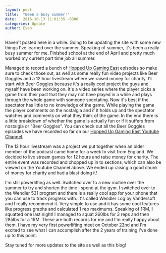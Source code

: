 ```yaml
---
layout: post
title:  "Been a busy summer!"
date:   2016-10-13 11:01:35 -0300
categories: Update
author: Evan
---
```


Haven't posted here in a while. Going to be updating the site with some new things I've learned over the summer. Speaking of summer, it's been a really busy summer for me. Finished school at the end of April and pretty much worked my current part time job all summer. 

Managed to record a bunch of [Hopped Up Gaming East](http://www.hipcast.com/podcast/HJfyJb) episodes so make sure to check those out, as well as some really fun video projects like Beer Goggles and a 12 hour livestream where we raised money for charity. I'll start with Beer Goggles because it's a really cool project the guys and myself have been working on. It's a video series where the player picks a game from their past that they may not have played in a while and plays through the whole game with someone spectating. Now it's best if the spectator has little to no knowledge of the game. While playing the game the player comments on the nostalgia and if it holds up and the spectator watches and comments on what they think of the game. In the end there is a little breakdown of whether the game is actually fun or if it suffers from nostalgia or "Beer Goggles". You can check out all the Beer Goggles episodes we have recorded so far on our [Hopped Up Gaming East Youtube Channel](https://www.youtube.com/channel/UCUe059UenoPXUNfHyj6Esqw).

The 12 hour livestream was a project we put together when an older member of the podcast came home for a week to visit from England. We decided to live stream games for 12 hours and raise money for charity. The entire event was recorded and chopped up in to sections, which can also be viewed on the Youtube Channel above. We ended up raising a good chunk of money for charity and had a blast doing it!

I'm still powerlifting as well. Switched over to a new routine over the summer to try and shorten the time I spend at the gym. I switched over to the Wendler 531 program and there is a really cool app for your phone that you can use to track progress with. It's called Wendler Log by Vandersoft and I really recommend it. Very simple to use and it has some cool features like progress graphs and calculated 1 rep maximums. Speaking of 1RM, I squatted one last night! I managed to squat 260lbs for 3 reps and then 285lbs for a 1RM. These are both records for me and I'm really happy about them. I have my very first powerlifting meet on October 22nd and I'm excited to see what I can accomplish after the 2 years of training I've done up to this point.

Stay tuned for more updates to the site as well as this blog!